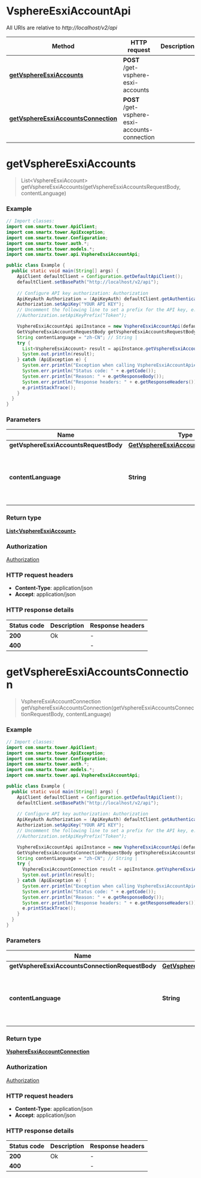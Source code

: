 # VsphereEsxiAccountApi

All URIs are relative to *http://localhost/v2/api*

Method | HTTP request | Description
------------- | ------------- | -------------
[**getVsphereEsxiAccounts**](VsphereEsxiAccountApi.md#getVsphereEsxiAccounts) | **POST** /get-vsphere-esxi-accounts | 
[**getVsphereEsxiAccountsConnection**](VsphereEsxiAccountApi.md#getVsphereEsxiAccountsConnection) | **POST** /get-vsphere-esxi-accounts-connection | 


<a name="getVsphereEsxiAccounts"></a>
# **getVsphereEsxiAccounts**
> List&lt;VsphereEsxiAccount&gt; getVsphereEsxiAccounts(getVsphereEsxiAccountsRequestBody, contentLanguage)



### Example
```java
// Import classes:
import com.smartx.tower.ApiClient;
import com.smartx.tower.ApiException;
import com.smartx.tower.Configuration;
import com.smartx.tower.auth.*;
import com.smartx.tower.models.*;
import com.smartx.tower.api.VsphereEsxiAccountApi;

public class Example {
  public static void main(String[] args) {
    ApiClient defaultClient = Configuration.getDefaultApiClient();
    defaultClient.setBasePath("http://localhost/v2/api");
    
    // Configure API key authorization: Authorization
    ApiKeyAuth Authorization = (ApiKeyAuth) defaultClient.getAuthentication("Authorization");
    Authorization.setApiKey("YOUR API KEY");
    // Uncomment the following line to set a prefix for the API key, e.g. "Token" (defaults to null)
    //Authorization.setApiKeyPrefix("Token");

    VsphereEsxiAccountApi apiInstance = new VsphereEsxiAccountApi(defaultClient);
    GetVsphereEsxiAccountsRequestBody getVsphereEsxiAccountsRequestBody = new GetVsphereEsxiAccountsRequestBody(); // GetVsphereEsxiAccountsRequestBody | 
    String contentLanguage = "zh-CN"; // String | 
    try {
      List<VsphereEsxiAccount> result = apiInstance.getVsphereEsxiAccounts(getVsphereEsxiAccountsRequestBody, contentLanguage);
      System.out.println(result);
    } catch (ApiException e) {
      System.err.println("Exception when calling VsphereEsxiAccountApi#getVsphereEsxiAccounts");
      System.err.println("Status code: " + e.getCode());
      System.err.println("Reason: " + e.getResponseBody());
      System.err.println("Response headers: " + e.getResponseHeaders());
      e.printStackTrace();
    }
  }
}
```

### Parameters

Name | Type | Description  | Notes
------------- | ------------- | ------------- | -------------
 **getVsphereEsxiAccountsRequestBody** | [**GetVsphereEsxiAccountsRequestBody**](GetVsphereEsxiAccountsRequestBody.md)|  |
 **contentLanguage** | **String**|  | [optional] [default to en-US] [enum: zh-CN, en-US]

### Return type

[**List&lt;VsphereEsxiAccount&gt;**](VsphereEsxiAccount.md)

### Authorization

[Authorization](../README.md#Authorization)

### HTTP request headers

 - **Content-Type**: application/json
 - **Accept**: application/json

### HTTP response details
| Status code | Description | Response headers |
|-------------|-------------|------------------|
**200** | Ok |  -  |
**400** |  |  -  |

<a name="getVsphereEsxiAccountsConnection"></a>
# **getVsphereEsxiAccountsConnection**
> VsphereEsxiAccountConnection getVsphereEsxiAccountsConnection(getVsphereEsxiAccountsConnectionRequestBody, contentLanguage)



### Example
```java
// Import classes:
import com.smartx.tower.ApiClient;
import com.smartx.tower.ApiException;
import com.smartx.tower.Configuration;
import com.smartx.tower.auth.*;
import com.smartx.tower.models.*;
import com.smartx.tower.api.VsphereEsxiAccountApi;

public class Example {
  public static void main(String[] args) {
    ApiClient defaultClient = Configuration.getDefaultApiClient();
    defaultClient.setBasePath("http://localhost/v2/api");
    
    // Configure API key authorization: Authorization
    ApiKeyAuth Authorization = (ApiKeyAuth) defaultClient.getAuthentication("Authorization");
    Authorization.setApiKey("YOUR API KEY");
    // Uncomment the following line to set a prefix for the API key, e.g. "Token" (defaults to null)
    //Authorization.setApiKeyPrefix("Token");

    VsphereEsxiAccountApi apiInstance = new VsphereEsxiAccountApi(defaultClient);
    GetVsphereEsxiAccountsConnectionRequestBody getVsphereEsxiAccountsConnectionRequestBody = new GetVsphereEsxiAccountsConnectionRequestBody(); // GetVsphereEsxiAccountsConnectionRequestBody | 
    String contentLanguage = "zh-CN"; // String | 
    try {
      VsphereEsxiAccountConnection result = apiInstance.getVsphereEsxiAccountsConnection(getVsphereEsxiAccountsConnectionRequestBody, contentLanguage);
      System.out.println(result);
    } catch (ApiException e) {
      System.err.println("Exception when calling VsphereEsxiAccountApi#getVsphereEsxiAccountsConnection");
      System.err.println("Status code: " + e.getCode());
      System.err.println("Reason: " + e.getResponseBody());
      System.err.println("Response headers: " + e.getResponseHeaders());
      e.printStackTrace();
    }
  }
}
```

### Parameters

Name | Type | Description  | Notes
------------- | ------------- | ------------- | -------------
 **getVsphereEsxiAccountsConnectionRequestBody** | [**GetVsphereEsxiAccountsConnectionRequestBody**](GetVsphereEsxiAccountsConnectionRequestBody.md)|  |
 **contentLanguage** | **String**|  | [optional] [default to en-US] [enum: zh-CN, en-US]

### Return type

[**VsphereEsxiAccountConnection**](VsphereEsxiAccountConnection.md)

### Authorization

[Authorization](../README.md#Authorization)

### HTTP request headers

 - **Content-Type**: application/json
 - **Accept**: application/json

### HTTP response details
| Status code | Description | Response headers |
|-------------|-------------|------------------|
**200** | Ok |  -  |
**400** |  |  -  |

